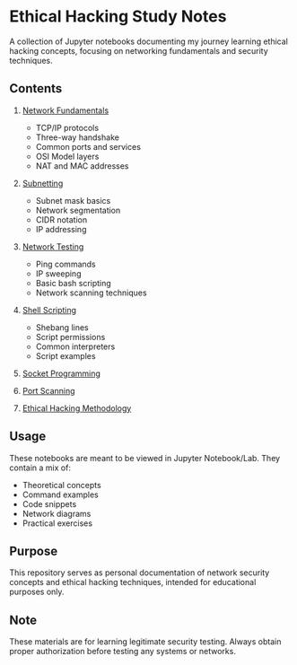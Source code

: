 # Ethical Hacking Study Notes

A collection of Jupyter notebooks documenting my journey learning ethical hacking concepts, focusing on networking fundamentals and security techniques.

## Contents

1. [Network Fundamentals](0-network-intro.ipynb)

   - TCP/IP protocols
   - Three-way handshake
   - Common ports and services
   - OSI Model layers
   - NAT and MAC addresses

2. [Subnetting](1-subnetting.ipynb)

   - Subnet mask basics
   - Network segmentation
   - CIDR notation
   - IP addressing

3. [Network Testing](2-ping-test.ipynb)

   - Ping commands
   - IP sweeping
   - Basic bash scripting
   - Network scanning techniques

4. [Shell Scripting](3-shebang.ipynb)

   - Shebang lines
   - Script permissions
   - Common interpreters
   - Script examples

5. [Socket Programming](4-sockets.ipynb)

6. [Port Scanning](5-portscanning.py)

7. [Ethical Hacking Methodology](6-stages-of-ethical-hacking.ipynb)

## Usage

These notebooks are meant to be viewed in Jupyter Notebook/Lab. They contain a mix of:

- Theoretical concepts
- Command examples
- Code snippets
- Network diagrams
- Practical exercises

## Purpose

This repository serves as personal documentation of network security concepts and ethical hacking techniques, intended for educational purposes only.

## Note

These materials are for learning legitimate security testing. Always obtain proper authorization before testing any systems or networks.
